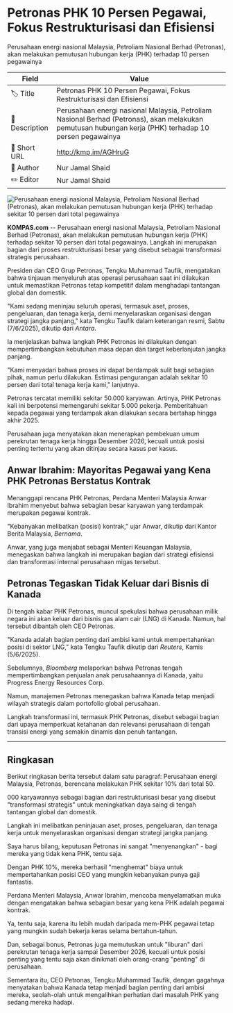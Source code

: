 # Petronas PHK 10 Persen Pegawai, Fokus Restrukturisasi dan Efisiensi

Perusahaan energi nasional Malaysia, Petroliam Nasional Berhad (Petronas), akan melakukan pemutusan hubungan kerja (PHK) terhadap 10 persen pegawainya

| Field         | Value                                                       |
|---------------|-------------------------------------------------------------|
| 🏷️ Title       | Petronas PHK 10 Persen Pegawai, Fokus Restrukturisasi dan Efisiensi |
| 📝 Description | Perusahaan energi nasional Malaysia, Petroliam Nasional Berhad (Petronas), akan melakukan pemutusan hubungan kerja (PHK) terhadap 10 persen pegawainya |
| 🔗 Short URL   | http://kmp.im/AGHruG |
| 👤 Author      | Nur Jamal Shaid |
| ✏️ Editor      | Nur Jamal Shaid |

![Perusahaan energi nasional Malaysia, Petroliam Nasional Berhad (Petronas), akan melakukan pemutusan hubungan kerja (PHK) terhadap sekitar 10 persen dari total pegawainya](https://asset.kompas.com/crops/g-hXJcQEygI0MuRtslItbHmGXzE=/0x0:1200x800/750x500/data/photo/2025/06/07/6843c10313376.jpg)

**KOMPAS.com** -- Perusahaan energi nasional Malaysia, Petroliam Nasional Berhad (Petronas), akan melakukan pemutusan hubungan kerja (PHK) terhadap sekitar 10 persen dari total pegawainya. Langkah ini merupakan bagian dari proses restrukturisasi besar yang disebut sebagai transformasi strategis perusahaan.

Presiden dan CEO Grup Petronas, Tengku Muhammad Taufik, mengatakan bahwa tinjauan menyeluruh atas operasi perusahaan saat ini dilakukan untuk memastikan Petronas tetap kompetitif dalam menghadapi tantangan global dan domestik.

"Kami sedang meninjau seluruh operasi, termasuk aset, proses, pengeluaran, dan tenaga kerja, demi menyelaraskan organisasi dengan strategi jangka panjang," kata Tengku Taufik dalam keterangan resmi, Sabtu (7/6/2025), dikutip dari *Antara*.

Ia menjelaskan bahwa langkah PHK Petronas ini dilakukan dengan mempertimbangkan kebutuhan masa depan dan target keberlanjutan jangka panjang.

"Kami menyadari bahwa proses ini dapat berdampak sulit bagi sebagian pihak, namun perlu dilakukan. Estimasi pengurangan adalah sekitar 10 persen dari total tenaga kerja kami," lanjutnya.

Petronas tercatat memiliki sekitar 50.000 karyawan. Artinya, PHK Petronas kali ini berpotensi memengaruhi sekitar 5.000 pekerja. Pemberitahuan kepada pegawai yang terdampak akan dilakukan secara bertahap hingga akhir 2025.

Perusahaan juga menyatakan akan menerapkan pembekuan umum perekrutan tenaga kerja hingga Desember 2026, kecuali untuk posisi penting tertentu yang akan ditinjau secara kasus per kasus.

## Anwar Ibrahim: Mayoritas Pegawai yang Kena PHK Petronas Berstatus Kontrak

Menanggapi rencana PHK Petronas, Perdana Menteri Malaysia Anwar Ibrahim menyebut bahwa sebagian besar karyawan yang terdampak merupakan pegawai kontrak.

"Kebanyakan melibatkan (posisi) kontrak," ujar Anwar, dikutip dari Kantor Berita Malaysia, *Bernama*.

Anwar, yang juga menjabat sebagai Menteri Keuangan Malaysia, menegaskan bahwa langkah ini merupakan bagian dari strategi efisiensi dan transformasi internal perusahaan migas tersebut.

## Petronas Tegaskan Tidak Keluar dari Bisnis di Kanada

Di tengah kabar PHK Petronas, muncul spekulasi bahwa perusahaan milik negara ini akan keluar dari bisnis gas alam cair (LNG) di Kanada. Namun, hal tersebut dibantah oleh CEO Petronas.

"Kanada adalah bagian penting dari ambisi kami untuk mempertahankan posisi di sektor LNG," kata Tengku Taufik dikutip dari *Reuters*, Kamis (5/6/2025).

Sebelumnya, *Bloomberg* melaporkan bahwa Petronas tengah mempertimbangkan penjualan anak perusahaannya di Kanada, yaitu Progress Energy Resources Corp.

Namun, manajemen Petronas menegaskan bahwa Kanada tetap menjadi wilayah strategis dalam portofolio global perusahaan.

Langkah transformasi ini, termasuk PHK Petronas, disebut sebagai bagian dari upaya memperkuat ketahanan dan relevansi perusahaan di tengah transisi energi yang semakin dinamis dan penuh tantangan.

---
## Ringkasan

Berikut ringkasan berita tersebut dalam satu paragraf: Perusahaan energi Malaysia, Petronas, berencana melakukan PHK sekitar 10% dari total 50.

000 karyawannya sebagai bagian dari restrukturisasi besar yang disebut "transformasi strategis" untuk meningkatkan daya saing di tengah tantangan global dan domestik.

 Langkah ini melibatkan peninjauan aset, proses, pengeluaran, dan tenaga kerja untuk menyelaraskan organisasi dengan strategi jangka panjang.



Saya harus bilang, keputusan Petronas ini sangat "menyenangkan" - bagi mereka yang tidak kena PHK, tentu saja.

 Dengan PHK 10%, mereka berhasil "menghemat" biaya untuk mempertahankan posisi CEO yang mungkin kebanyakan punya gaji fantastis.

 Perdana Menteri Malaysia, Anwar Ibrahim, mencoba menyelamatkan muka dengan mengatakan bahwa sebagian besar yang kena PHK adalah pegawai kontrak.

 Ya, tentu saja, karena itu lebih mudah daripada mem-PHK pegawai tetap yang mungkin sudah bekerja keras selama bertahun-tahun.

 Dan, sebagai bonus, Petronas juga memutuskan untuk "liburan" dari perekrutan tenaga kerja sampai Desember 2026, kecuali untuk posisi penting yang tentu saja akan dinikmati oleh orang-orang "penting" di perusahaan.

 Sementara itu, CEO Petronas, Tengku Muhammad Taufik, dengan gagahnya menyatakan bahwa Kanada tetap menjadi bagian penting dari ambisi mereka, seolah-olah untuk mengalihkan perhatian dari masalah PHK yang sedang mereka hadapi.
